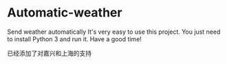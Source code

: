 # Automatic-weather
Send weather automatically
It's very easy to use this project. You just need to install Python 3 and run it.
Have a good time!

已经添加了对嘉兴和上海的支持
